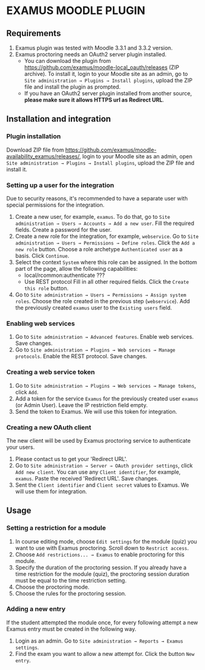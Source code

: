 # EXAMUS MOODLE PLUGIN

## Requirements
1. Examus plugin was tested with Moodle 3.3.1 and 3.3.2 version.
2. Examus proctoring needs an OAuth2 server plugin installed.
    * You can download the plugin from https://github.com/examus/moodle-local_oauth/releases (ZIP archive). To install it, login to your Moodle site as an admin, go to `Site administration → Plugins → Install plugins`, upload the ZIP file and install the plugin as prompted.
    * If you have an OAuth2 server plugin installed from another source, **please make sure it allows HTTPS url as Redirect URL**.

## Installation and integration

### Plugin installation
Download ZIP file from https://github.com/examus/moodle-availability_examus/releases/, login to your Moodle site as an admin, open `Site administration → Plugins → Install plugins`, upload the ZIP file and install it.

### Setting up a user for the integration
Due to security reasons, it's recommended to have a separate user with special permissions for the integration.
1. Create a new user, for example, `examus`. To do that, go to `Site administration → Users → Accounts → Add a new user`. Fill the required fields. Create a password for the user.
2. Create a new role for the integration, for example, `webservice`. Go to `Site administration → Users → Permissions → Define roles`. Click the `Add a new role` button. Choose a role archetype `Authenticated user` as a basis. Click `Continue`.
3. Select the context `System` where this role can be assigned.
In the bottom part of the page, allow the following capabilities:
    - local/rcommon:authenticate ???
    - Use REST protocol
Fill in all other required fields.
Click the `Create this role` button.
4. Go to `Site administration → Users → Permissions → Assign system roles`. Choose the role created in the previous step (`webservice`). Add the previously created `examus` user to the `Existing users` field.

### Enabling web services
1. Go to `Site administration → Advanced features`. Enable web services. Save changes.
2. Go to `Site administration → Plugins → Web services → Manage protocols`. Enable the REST protocol. Save changes.

### Creating a web service token
1. Go to `Site administration → Plugins → Web services → Manage tokens`, click `Add`.
2. Add a token for the service `Examus` for the previously created user `examus` (or Admin User). Leave the IP restriction field empty.
3. Send the token to Examus. We will use this token for integration.

### Creating a new OAuth client
The new client will be used by Examus proctoring service to authenticate your users.
1. Please contact us to get your 'Redirect URL'.
2. Go to `Site administration → Server → OAuth provider settings`, click `Add new client`. You can use any `Client identifier`, for example, `examus`. Paste the received 'Redirect URL'. Save changes.
3. Sent the `Client identifier` and `Client secret` values to Examus. We will use them for integration.

## Usage

### Setting a restriction for a module
1. In course editing mode, choose `Edit settings` for the module (quiz) you want to use with Examus proctoring. Scroll down to `Restrict access`.
2. Choose `Add restrictions... → Examus` to enable proctoring for this module.
3. Specify the duration of the proctoring session. If you already have a time restriction for the module (quiz), the proctoring session duration must be equal to the time restriction setting.
4. Choose the proctoring mode.
5. Choose the rules for the proctoring session.

### Adding a new entry
If the student attempted the module once, for every following attempt a new Examus entry must be created in the following way.
1. Login as an admin. Go to `Site administration → Reports → Examus settings`.
2. Find the exam you want to allow a new attempt for. Click the button `New entry`.
